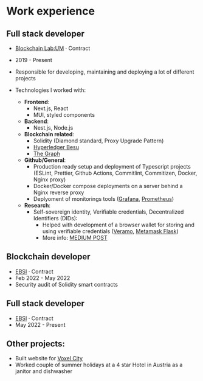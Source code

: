 # Work experience


## Full stack developer

- [Blockchain Lab:UM](https://blockchain-lab.um.si/?lang=en) · Contract
- 2019 - Present
- Responsible for developing, maintaining and deploying a lot of different projects

- Technologies I worked with:
  - **Frontend**:
    - Next.js, React
    - MUI, styled components
  - **Backend**:
    - Nest.js, Node.js
  - **Blockchain related**:
    - Solidity (Diamond standard, Proxy Upgrade Pattern)
    - [Hyperledger Besu](https://www.hyperledger.org/use/besu)
    - [The Graph](https://thegraph.com/en/)
  - **Github/General**:
    - Production ready setup and deployment of Typescript projects (ESLint, Prettier, Github Actions, Commitlint, Commitizen, Docker, Nginx proxy)
    - Docker/Docker compose deployments on a server behind a Nginx reverse proxy
    - Deplyoment of monitorings tools ([Grafana](https://grafana.com/), [Prometheus](https://prometheus.io/))
  - **Research**:
    - Self-sovereign identity, Verifiable credentials, Decentralized Identifiers (DIDs):
      - Helped with development of a browser wallet for storing and using verifiable credentials ([Veramo](https://veramo.io/), [Metamask Flask](https://metamask.io/flask/))
      - More info: [MEDIUM POST](https://medium.com/@blockchainlabum/its-time-to-prove-your-worth-in-dao-ssi-using-metamask-snaps-part-1-3-cfed7c10e6f7)


## Blockchain developer

- [EBSI](https://ec.europa.eu/digital-building-blocks/wikis/display/EBSI/Home) · Contract
- Feb 2022 - May 2022
- Security audit of Solidity smart contracts


## Full stack developer

- [EBSI](https://ec.europa.eu/digital-building-blocks/wikis/display/EBSI/Home) · Contract
- May 2022 - Present


## Other projects:

- Built website for [Voxel City](https://www.voxel-city.com/about)
- Worked couple of summer holidays at a 4 star Hotel in Austria as a janitor and dishwasher
